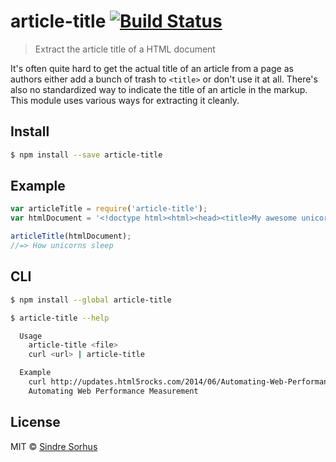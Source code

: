 # article-title [![Build Status](https://travis-ci.org/sindresorhus/article-title.svg?branch=master)](https://travis-ci.org/sindresorhus/article-title)

> Extract the article title of a HTML document

It's often quite hard to get the actual title of an article from a page as authors either add a bunch of trash to `<title>` or don't use it at all. There's also no standardized way to indicate the title of an article in the markup. This module uses various ways for extracting it cleanly.


## Install

```sh
$ npm install --save article-title
```


## Example

```js
var articleTitle = require('article-title');
var htmlDocument = '<!doctype html><html><head><title>My awesome unicorn website</title></head><body><article><h1>How unicorns sleep</h1><p>...</p></body></html>';

articleTitle(htmlDocument);
//=> How unicorns sleep
```


## CLI

```sh
$ npm install --global article-title
```

```sh
$ article-title --help

  Usage
    article-title <file>
    curl <url> | article-title

  Example
    curl http://updates.html5rocks.com/2014/06/Automating-Web-Performance-Measurement | article-title
    Automating Web Performance Measurement
```


## License

MIT © [Sindre Sorhus](http://sindresorhus.com)
